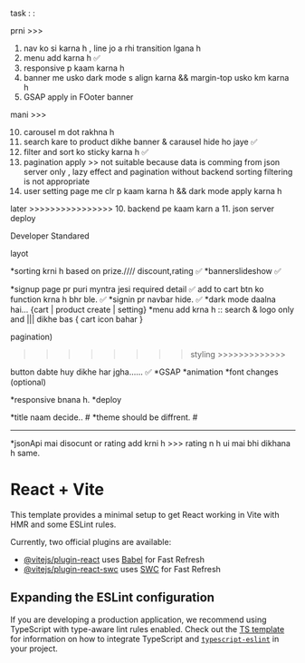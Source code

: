 task :  : 

prni >>> 
1. nav ko si karna h , line jo a rhi transition lgana h  
2. menu add karna h  ✅
3. responsive p kaam karna h 
4. banner me usko dark mode s align karna && margin-top usko km karna h 
8. GSAP apply in FOoter banner 


mani >>> 

10. carousel m dot rakhna h
5. search kare to product dikhe banner & carausel hide ho jaye ✅
6. filter and sort ko sticky karna h ✅
7. pagination apply >> not suitable because data is comming from json server only , lazy effect and pagination without backend sorting filtering is not appropriate
9. user setting page me clr p kaam karna h && dark mode apply karna h

later >>>>>>>>>>>>>>>>
10. backend pe kaam karn a
11. json server deploy



Developer Standared

layot 

*sorting krni h based on prize.//// discount,rating ✅
*bannerslideshow ✅

*signup page pr puri myntra jesi required detail ✅
add to cart btn ko function krna h bhr ble. ✅
*signin pr navbar hide. ✅
*dark mode daalna hai...  {cart | product create | setting}
*menu add krna h :: search & logo only and ||| dikhe bas { cart icon bahar }

pagination)


>>>>>>>> styling >>>>>>>>>>>>>

button dabte huy dikhe har jgha...... ✅
*GSAP
*animation
*font changes (optional)

*responsive bnana h.
*deploy



>>>>>>>>>>>>>>>>>>>>>>>>

*title naam decide.. #
*theme should be diffrent. #



*********************
*jsonApi mai disocunt or rating add krni h >>> rating n h
ui mai bhi dikhana h same.


































# React + Vite

This template provides a minimal setup to get React working in Vite with HMR and some ESLint rules.

Currently, two official plugins are available:

- [@vitejs/plugin-react](https://github.com/vitejs/vite-plugin-react/blob/main/packages/plugin-react) uses [Babel](https://babeljs.io/) for Fast Refresh
- [@vitejs/plugin-react-swc](https://github.com/vitejs/vite-plugin-react/blob/main/packages/plugin-react-swc) uses [SWC](https://swc.rs/) for Fast Refresh

## Expanding the ESLint configuration

If you are developing a production application, we recommend using TypeScript with type-aware lint rules enabled. Check out the [TS template](https://github.com/vitejs/vite/tree/main/packages/create-vite/template-react-ts) for information on how to integrate TypeScript and [`typescript-eslint`](https://typescript-eslint.io) in your project.
